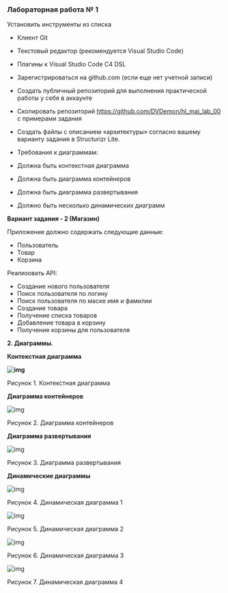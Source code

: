 ### Лабораторная работа № 1

Установить инструменты из списка

- Клиент Git
- Текстовый редактор (рекомендуется Visual Studio Code)
- Плагины к Visual Studio Code C4 DSL
- Зарегистрироваться на github.com (если еще нет учетной записи)
- Создать публичный репозиторий для выполнения практической работы у себя в аккаунте
- Скопировать репозиторий https://github.com/DVDemon/hl_mai_lab_00 с примерами задания
- Создать файлы с описанием «архитектуры» согласно вашему варианту задания в Structurizr Lite.
- Требования к диаграммам:

- Должна быть контекстная диаграмма
- Должна быть диаграмма контейнеров
- Должна быть диаграмма развертывания
- Должно быть несколько динамических диаграмм

**Вариант задания - 2 (Магазин)**

Приложение должно содержать следующие данные:

- Пользователь
- Товар
- Корзина

Реализовать API:

- Создание нового пользователя
- Поиск пользователя по логину
- Поиск пользователя по маске имя и фамилии
- Создание товара
- Получение списка товаров
- Добавление товара в корзину
- Получение корзины для пользователя

**2. Диаграммы.**

**Контекстная диаграмма**

**![img](https://lh7-us.googleusercontent.com/b2JCiAKt6hOJPq1694jEFWt8UmUAZp4iLddWH-Xgj4toJ37VNZDN3qOK7wnyzNnuo7IqlNNMtFnqESBs6CqwdGKb190y1aOmclYSBFVCJhFoOpVELa4uJA2d3kiyT4LUuZ5nA8CLXzmZcs-Xp8eZdM0)**

Рисунок 1. Контекстная диаграмма

**Диаграмма контейнеров**

![img](https://lh7-us.googleusercontent.com/RpLlV4SQCZQeA7nB2vKacT0aWjenomIiXeTNfox3_MRwHSKsX1RK0BTl5ZFvNOefuzQ9w-MST218h6G6FzyyvwuC69kX1l_Vzlj4sVKT5UH9uCVwrDf37nH-PqgIfPLdOwkhv6yWRT3_iPXECSyrwZI)

Рисунок 2. Диаграмма контейнеров

**Диаграмма развертывания**

![img](https://lh7-us.googleusercontent.com/Uj5zZ_EaacLEnnPUgXWhiHpEb-C24beT4ipQH6VHdgNtp1kEFFIbQTQufzIWG-x2TWvcDgPpWlzmbgNQPebO8rqAzbp2nxGVFulgJTxMXkluUTWEF8bzu4HYrFu3ZeJzI43WufIAV1mVlcbYaxEbLuI)

Рисунок 3. Диаграмма развертывания

**Динамические диаграммы** 

![img](https://lh7-us.googleusercontent.com/QAZ6sgVmU7oRLbj1nk65fjlqdF7g1YhzZ0BD9J4x544TzSoWyfCKsc1wFPZRsRHHxx924ld1Z__Edbn-qoGDHLI3bcEayL_35pWeckvnxZxlMLIwKHJQOxyp54W_pDd_nS8VohaouD2cMw52X0bLHLA)

Рисунок 4. Динамическая диаграмма 1

![img](https://lh7-us.googleusercontent.com/0N9S0gccfN-ipR_DBkdhsWVyX6G2OkWQFxxoxSUHFzZOsi-rKBsEYoNJW8Uo6trAIJwgSbzuneGzVPOqHndBkX18udanR-UUEXscV9vUaDAplGwLmlmh1Ui_z3To8ulk283xqIwkWiOovf5m_hrG5Fg)

Рисунок 5. Динамическая диаграмма 2

![img](https://lh7-us.googleusercontent.com/CctTZZbyvIDprNaonhYEvszlGDApqRfD4q8ajgKQYQFzwmwUyLZdE3z_3Vyz499FisxxSbZAvIOhWfpTALg5jj1A_glIJmKF-PXEncreH_LjVVBfLBugxCWqi5LrVxvMtJ5MszKfa51PVEFlS2s6of4)

Рисунок 6. Динамическая диаграмма 3

![img](https://lh7-us.googleusercontent.com/qm9GM8r6fA9HISp44tfXBstD-JRLkmaSK2e37ZliBxGYZoU9xk7z6CJTCVVZ9Wez4WnrlumwKGogINPA-klYyB096exsD-xLU0943FI5MQkc2PspuSBO4R6I6azSukZ_me4ApEBrwraCmFx_uEvE6_k)

Рисунок 7. Динамическая диаграмма 4